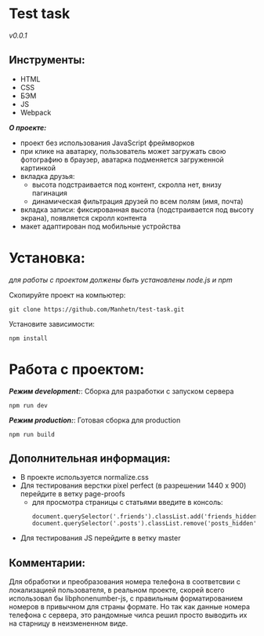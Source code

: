 # Test task

_v0.0.1_

## Инструменты:
- HTML
- CSS
- БЭМ
- JS
- Webpack

**_О проекте:_**
  - проект без использования JavaScript фреймворков
  - при клике на аватарку, пользователь может загружать свою фотографию в браузер, аватарка подменяется загруженной картинкой
  - вкладка друзья:
    - высота подстраивается под контент, скролла нет, внизу пагинация
    - динамическая фильтрация друзей по всем полям (имя, почта)
  - вкладка записи: фиксированная высота (подстраивается под высоту экрана), появляется скролл контента
  - макет адаптирован под мобильные устройства

# Установка:
_для работы с проектом должены быть установлены node.js и npm_

Скопируйте проект на компьютер:

```
git clone https://github.com/Manhetn/test-task.git
```

Установите зависимости:

```
npm install
```

# Работа с проектом:

**_Режим development:_**: Сборка для разработки с запуском сервера

```
npm run dev
```

**_Режим production:_**:  Готовая сборка для production

```
npm run build
```

## Дополнительная информация:

  - В проекте используется normalize.css
  - Для тестирования верстки pixel perfect (в разрешении 1440 х 900) перейдите в ветку page-proofs
    - для просмотра страницы с статьями введите в консоль:
      ```
      document.querySelector('.friends').classList.add('friends_hidden');
      document.querySelector('.posts').classList.remove('posts_hidden');
      ```
  - Для тестирования JS перейдите в ветку master

## Комментарии:
  Для обработки и преобразования номера телефона в соответсвии с локализацией пользователя, в реальном проекте, скорей всего использовал бы libphonenumber-js, с правильным форматированием номеров в привычном для страны формате. Но так как данные номера телефона с сервера, это рандомные чилса решил просто выводить их на старницу в неизмененном виде.
